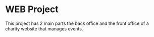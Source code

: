 # WEB Project

This project has 2 main parts the back office and the front office of a charity website that manages events.


 
 
